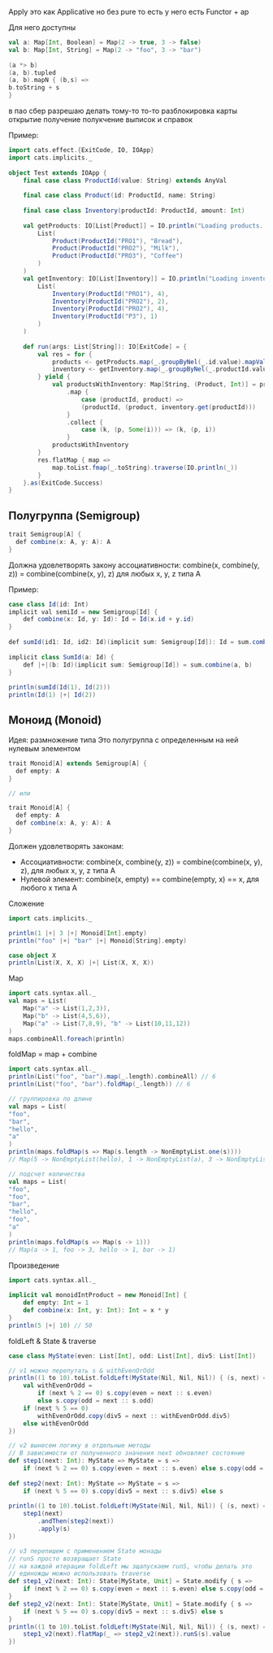 Apply это как Applicative но без pure то есть у него есть Functor + ap

Для него доступны
```scala
val a: Map[Int, Boolean] = Map(2 -> true, 3 -> false)  
val b: Map[Int, String] = Map(2 -> "foo", 3 -> "bar")  
  
(a *> b)  
(a, b).tupled  
(a, b).mapN { (b,s) =>  
b.toString + s  
}
```

в пао сбер разрешаю делать тому-то то-то
разблокировка карты
открытие 
получение
полукчение выписок и справок

Пример:
```scala
import cats.effect.{ExitCode, IO, IOApp}  
import cats.implicits._  
  
object Test extends IOApp {  
	final case class ProductId(value: String) extends AnyVal  
	  
	final case class Product(id: ProductId, name: String)  
	  
	final case class Inventory(productId: ProductId, amount: Int)  
	  
	val getProducts: IO[List[Product]] = IO.println("Loading products...").as(  
		List(  
			Product(ProductId("PRO1"), "Bread"),  
			Product(ProductId("PRO2"), "Milk"),  
			Product(ProductId("PRO3"), "Coffee")  
		)  
	)  
	val getInventory: IO[List[Inventory]] = IO.println("Loading inventory...").as(  
		List(  
			Inventory(ProductId("PRO1"), 4),  
			Inventory(ProductId("PRO2"), 2),  
			Inventory(ProductId("PRO2"), 4),  
			Inventory(ProductId("P3"), 1)  
		)  
	)  
	  
	def run(args: List[String]): IO[ExitCode] = {  
		val res = for {  
			products <- getProducts.map(_.groupByNel(_.id.value).mapValues(_.head))  
			inventory <- getInventory.map(_.groupByNel(_.productId.value).mapValues(_.reduceMap(_.amount)))  
		} yield {  
			val productsWithInventory: Map[String, (Product, Int)] = products  
				.map {  
					case (productId, product) =>  
					(productId, (product, inventory.get(productId)))  
				}  
				.collect {  
					case (k, (p, Some(i))) => (k, (p, i))  
				}  
			productsWithInventory  
		}  
		res.flatMap { map =>  
			map.toList.fmap(_.toString).traverse(IO.println(_))  
		}  
	}.as(ExitCode.Success)  
}
```

## Полугруппа (Semigroup)
```java
trait Semigroup[A] {
  def combine(x: A, y: A): A
}
```

Должна удовлетворять закону ассоциативности:
combine(x, combine(y, z)) = combine(combine(x, y), z)
для любых x, y, z типа А

Пример:
```java
case class Id(id: Int)  
implicit val semiId = new Semigroup[Id] {  
	def combine(x: Id, y: Id): Id = Id(x.id + y.id)  
}  
  
def sumId(id1: Id, id2: Id)(implicit sum: Semigroup[Id]): Id = sum.combine(id1, id2)  
  
implicit class SumId(a: Id) {  
	def |+|(b: Id)(implicit sum: Semigroup[Id]) = sum.combine(a, b)  
}  
  
println(sumId(Id(1), Id(2)))  
println(Id(1) |+| Id(2))
```

## Моноид (Monoid)
Идея: размножение типа
Это полугруппа с определенным на ней нулевым элементом
```java
trait Monoid[A] extends Semigroup[A] {
  def empty: A
}

// или

trait Monoid[A] {
  def empty: A
  def combine(x: A, y: A): A
}
```

Должен удовлетворять законам:
- Ассоциативности: combine(x, combine(y, z)) = combine(combine(x, y), z), для любых x, y, z типа А
- Нулевой элемент: combine(x, empty) == combine(empty, x) == x, для любого x типа А

Сложение
```scala
import cats.implicits._  

println(1 |+| 3 |+| Monoid[Int].empty)
println("foo" |+| "bar" |+| Monoid[String].empty)

case object X  
println(List(X, X, X) |+| List(X, X, X))
```

Map
```scala
import cats.syntax.all._  
val maps = List(  
	Map("a" -> List(1,2,3)),  
	Map("b" -> List(4,5,6)),  
	Map("a" -> List(7,8,9), "b" -> List(10,11,12))  
)  
maps.combineAll.foreach(println)
```

foldMap = map + combine
```scala
import cats.syntax.all._  
println(List("foo", "bar").map(_.length).combineAll) // 6
println(List("foo", "bar").foldMap(_.length)) // 6

// группировка по длине
val maps = List(  
"foo",  
"bar",  
"hello",  
"a"  
)  
println(maps.foldMap(s => Map(s.length -> NonEmptyList.one(s))))
// Map(5 -> NonEmptyList(hello), 1 -> NonEmptyList(a), 3 -> NonEmptyList(foo, bar))

// подсчет количества
val maps = List(  
"foo",  
"foo",  
"bar",  
"hello",  
"foo",  
"a"  
)  
println(maps.foldMap(s => Map(s -> 1)))
// Map(a -> 1, foo -> 3, hello -> 1, bar -> 1)
```

Произведение
```scala
import cats.syntax.all._  
  
implicit val monoidIntProduct = new Monoid[Int] {  
	def empty: Int = 1  
	def combine(x: Int, y: Int): Int = x * y  
}  
println(5 |+| 10) // 50
```

foldLeft & State & traverse
```scala
case class MyState(even: List[Int], odd: List[Int], div5: List[Int])  

// v1 можно перепутать s & withEvenOrOdd
println((1 to 10).toList.foldLeft(MyState(Nil, Nil, Nil)) { (s, next) =>  
	val withEvenOrOdd =  
		if (next % 2 == 0) s.copy(even = next :: s.even)  
		else s.copy(odd = next :: s.odd)  
	if (next % 5 == 0)  
		withEvenOrOdd.copy(div5 = next :: withEvenOrOdd.div5)  
	else withEvenOrOdd  
})

// v2 вынесем логику в отдельные методы
// В зависимости от полученного значения next обновляет состояние  
def step1(next: Int): MyState => MyState = s =>  
	if (next % 2 == 0) s.copy(even = next :: s.even) else s.copy(odd = next :: s.odd)  
  
def step2(next: Int): MyState => MyState = s =>  
	if (next % 5 == 0) s.copy(div5 = next :: s.div5) else s  
  
println((1 to 10).toList.foldLeft(MyState(Nil, Nil, Nil)) { (s, next) =>  
	step1(next)  
		.andThen(step2(next))  
		.apply(s)  
})

// v3 перепишем с применением State монады
// runS просто возвращает State
// на каждой итерации foldLeft мы зщапускаем runS, чтобы делать это 
// единожды можно использовать traverse
def step1_v2(next: Int): State[MyState, Unit] = State.modify { s =>  
	if (next % 2 == 0) s.copy(even = next :: s.even) else s.copy(odd = next :: s.odd)  
}  
def step2_v2(next: Int): State[MyState, Unit] = State.modify { s =>  
	if (next % 5 == 0) s.copy(div5 = next :: s.div5) else s  
}  
println((1 to 10).toList.foldLeft(MyState(Nil, Nil, Nil)) { (s, next) =>  
	step1_v2(next).flatMap(_ => step2_v2(next)).runS(s).value  
})
```